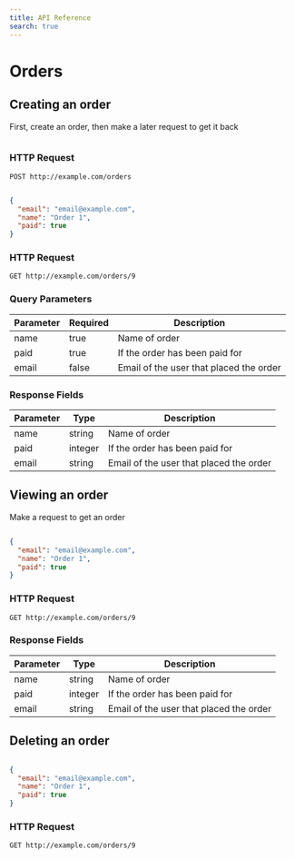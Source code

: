 ```yaml
---
title: API Reference
search: true
---
```



# Orders


## Creating an order

First, create an order, then make a later request to get it back

```json


```

### HTTP Request

`POST http://example.com/orders`

```json

{
  "email": "email@example.com",
  "name": "Order 1",
  "paid": true
}
```

### HTTP Request

`GET http://example.com/orders/9`

### Query Parameters

Parameter | Required | Description
--------- | ------- | -----------
name | true | Name of order
paid | true | If the order has been paid for
email | false | Email of the user that placed the order

### Response Fields

Parameter | Type | Description
--------- | ------- | -----------
name | string | Name of order
paid | integer | If the order has been paid for
email | string | Email of the user that placed the order

## Viewing an order

Make a request to get an order

```json

{
  "email": "email@example.com",
  "name": "Order 1",
  "paid": true
}
```

### HTTP Request

`GET http://example.com/orders/9`


### Response Fields

Parameter | Type | Description
--------- | ------- | -----------
name | string | Name of order
paid | integer | If the order has been paid for
email | string | Email of the user that placed the order

## Deleting an order



```json

{
  "email": "email@example.com",
  "name": "Order 1",
  "paid": true
}
```

### HTTP Request

`GET http://example.com/orders/9`


